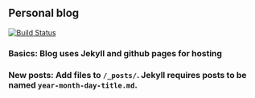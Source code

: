 ## Personal blog

[![Build Status](https://travis-ci.org/fbielejec/fbielejec.github.io.svg?branch=master)](https://travis-ci.org/fbielejec/fbielejec.github.io)

### Basics: Blog uses Jekyll and github pages for hosting

### New posts: Add files to `/_posts/`. Jekyll requires posts to be named `year-month-day-title.md`.

